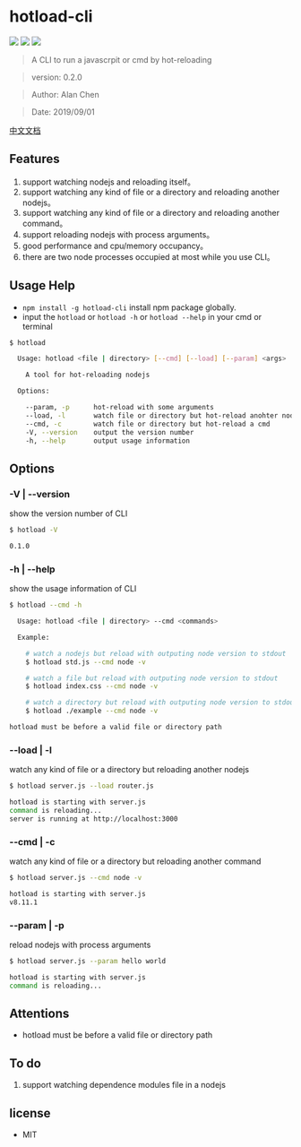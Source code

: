 # hotload-cli

[![](https://img.shields.io/npm/v/hotload-cli.svg)](https://www.npmjs.com/package/hotload-cli)
![](https://img.shields.io/npm/dt/hotload-cli.svg)
![](https://img.shields.io/github/license/alanchenchen/hotload-cli.svg)

> A CLI to run a javascrpit or cmd by hot-reloading

> version:  0.2.0

> Author:  Alan Chen

> Date: 2019/09/01

[中文文档](./ChineseREADME.md)

## Features
1. support watching nodejs and reloading itself。
2. support watching any kind of file or a directory and reloading another nodejs。
3. support watching any kind of file or a directory and reloading another command。
4. support reloading nodejs with process arguments。
5. good performance and cpu/memory occupancy。
6. there are two node processes occupied at most while you use CLI。


## Usage Help
* `npm install -g hotload-cli` install npm package globally. 
* input the `hotload` or `hotload -h` or `hotload --help` in your cmd or terminal
``` bash
$ hotload

  Usage: hotload <file | directory> [--cmd] [--load] [--param] <args>

    A tool for hot-reloading nodejs

  Options:

    --param, -p      hot-reload with some arguments
    --load, -l       watch file or directory but hot-reload anohter nodejs
    --cmd, -c        watch file or directory but hot-reload a cmd
    -V, --version    output the version number
    -h, --help       output usage information
```

## Options
### -V | --version 
show the version number of CLI
``` bash
$ hotload -V

0.1.0
```

### -h | --help 
show the usage information of CLI
``` bash
$ hotload --cmd -h

  Usage: hotload <file | directory> --cmd <commands>

  Example:

    # watch a nodejs but reload with outputing node version to stdout
    $ hotload std.js --cmd node -v

    # watch a file but reload with outputing node version to stdout
    $ hotload index.css --cmd node -v

    # watch a directory but reload with outputing node version to stdout
    $ hotload ./example --cmd node -v

hotload must be before a valid file or directory path
```

### --load | -l
watch any kind of file or a directory but reloading another nodejs
``` bash
$ hotload server.js --load router.js

hotload is starting with server.js
command is reloading...
server is running at http://localhost:3000
```

### --cmd | -c
watch any kind of file or a directory but reloading another command
``` bash
$ hotload server.js --cmd node -v

hotload is starting with server.js
v8.11.1
```

### --param | -p
reload nodejs with process arguments
``` bash
$ hotload server.js --param hello world

hotload is starting with server.js
command is reloading...
```

## Attentions
* hotload must be before a valid file or directory path

## To do
1. support watching dependence modules file in a nodejs

## license
* MIT

